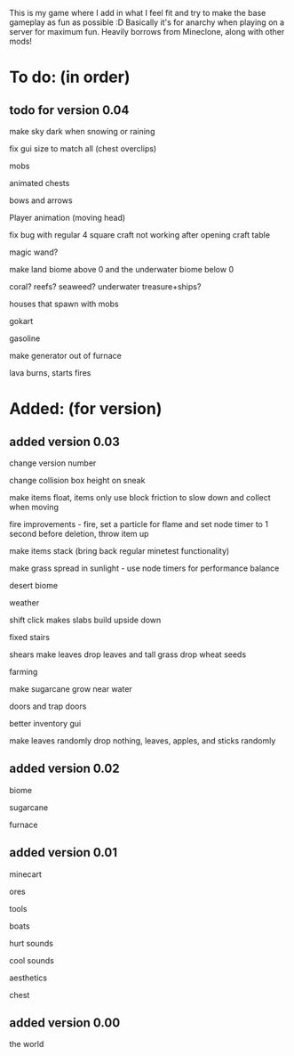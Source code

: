 This is my game where I add in what I feel fit and try to make the base gameplay as fun as possible :D
Basically it's for anarchy when playing on a server for maximum fun.
Heavily borrows from Mineclone, along with other mods!

# To do: (in order)

## todo for version 0.04

make sky dark when snowing or raining

fix gui size to match all (chest overclips)

mobs

animated chests

bows and arrows

Player animation (moving head)

fix bug with regular 4 square craft not working after opening craft table

magic wand?

make land biome above 0 and the underwater biome below 0

coral? reefs? seaweed? underwater treasure+ships?

houses that spawn with mobs

gokart

gasoline

make generator out of furnace

lava burns, starts fires




# Added: (for version)

## added version 0.03

change version number

change collision box height on sneak

make items float, items only use block friction to slow down and collect when moving

fire improvements -  fire, set a particle for flame and set node timer to 1 second before deletion, throw  item up

make items stack (bring back regular minetest functionality)

make grass spread in sunlight - use node timers for performance balance

desert biome

weather

shift click makes slabs build upside down

fixed stairs

shears make leaves drop leaves and tall grass drop wheat seeds

farming

make sugarcane grow near water

doors and trap doors

better inventory gui

make leaves randomly drop nothing, leaves, apples, and sticks randomly


## added version 0.02

biome

sugarcane

furnace

## added version 0.01

minecart

ores

tools

boats

hurt sounds

cool sounds

aesthetics

chest

## added version 0.00

the world
